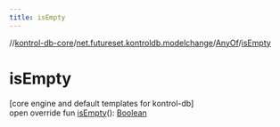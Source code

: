 ```yaml
---
title: isEmpty
---
```

//[kontrol-db-core](../../../index.html)/[net.futureset.kontroldb.modelchange](../index.html)/[AnyOf](index.html)/[isEmpty](is-empty.html)



# isEmpty



[core engine and default templates for kontrol-db]\
open override fun [isEmpty](is-empty.html)(): [Boolean](https://kotlinlang.org/api/latest/jvm/stdlib/kotlin/-boolean/index.html)




